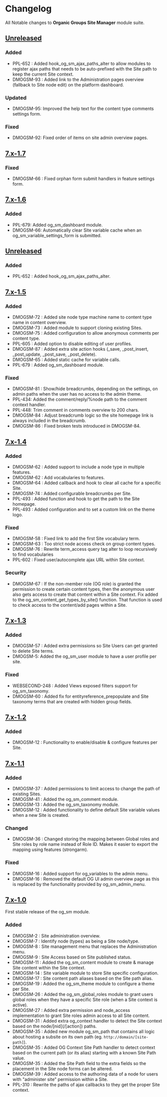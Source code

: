 # Changelog
All Notable changes to **Organic Groups Site Manager** module suite.




## [Unreleased]
### Added
- PPL-652 : Added hook_og_sm_ajax_paths_alter to allow modules to register 
  ajax paths that needs to be auto-prefixed with the Site path to keep the 
  current Site context.
- DMOGSM-93 : Added link to the Administration pages overview (fallback to 
  Site node edit) on the platform dashboard.

### Updated
- DMOGSM-95: Improved the help text for the content type comments settings 
  form. 

### Fixed
- DMOGSM-92: Fixed order of items on site admin overview pages.




## [7.x-1.7]
### Fixed
- DMOGSM-66 : Fixed orphan form submit handlers in feature settings form.




## [7.x-1.6]
### Added
- PPL-679: Added og_sm_dashboard module.
- DMOGSM-66: Automatically clear Site variable cache when an
  og_sm_variable_settings_form is submitted. 




## [Unreleased]
### Added
- PPL-652 : Added hook_og_sm_ajax_paths_alter.




## [7.x-1.5]
### Added
- DMOGSM-72 : Added site node type machine name to content type name in content
  overview.
- DMOGSM-73 : Added module to support cloning existing Sites.
- DMOGSM-75 : Added configuration to allow anonymous comments per content type.
- PPL-605 : Added option to disable editing of user profiles.
- DMOGSM-87 : Added extra site action hooks (_save, _post_insert, _post_update,
  _post_save, _post_delete).
- DMOGSM-65 : Added static cache for variable calls.
- PPL-679 : Added og_sm_dashboard module.

### Fixed
- DMOGSM-81 : Show/hide breadcrumbs, depending on the settings, on admin paths
  when the user has no access to the admin theme.
- PPL-434: Added the comment/reply/%node path to the comment context handler.
- PPL-448: Trim comment in comments overview to 200 chars.
- DMOGSM-84 : Adjust breadcrumb logic so the site homepage link is always
  included in the breadcrumb.
- DMOGSM-86 : Fixed broken tests introduced in DMOGSM-84.




## [7.x-1.4]
### Added
- DMOGSM-62 : Added support to include a node type in multiple features.
- DMOGSM-62 : Add vocabularies to features.
- DMOGSM-64 : Added callback and hook to clear all cache for a specific Site.
- DMOGSM-74 : Added configurable breadcrumbs per Site.
- PPL-493 : Added function and hook to get the path to the Site homepage.
- PPL-493 : Added configuration and to set a custom link on the theme logo.


### Fixed
- DMOGSM-58 : Fixed link to add the first Site vocabulary term.
- DMOGSM-63 : Too strict node access check on group content types.
- DMOGSM-76 : Rewrite term_access query tag alter to loop recursively to find
  vocabularies
- PPL-602 : Fixed user/autocomplete ajax URL within Site context.


### Security
- DMOGSM-67 : If the non-member role (OG role) is granted the permission to
  create certain content types, then the anonymous user also gets access to
  create that content within a Site context.
  Fix added to the og_sm_content_get_types_by_site() function. That function is
  used to check access to the content/add pages within a Site.




## [7.x-1.3]
### Added
- DMOGSM-57 : Added extra permissions so Site Users can get granted to delete
  Site terms.
- DMOGSM-5: Added the og_sm_user module to have a user profile per site.


### Fixed
- WEBSECOND-248 : Added Views exposed filters support for og_sm_taxonomy.
- DMOGSM-60 : Added fix for entityreference_prepopulate and Site taxonomy terms
  that are created with hidden group fields.




## [7.x-1.2]
### Added
- DMOGSM-12 : Functionality to enable/disable & configure features per Site.




## [7.x-1.1]
### Added
- DMOGSM-37 : Added permissions to limit access to change the path of existing
  Sites.
- DMOGSM-41 : Added the og_sm_comment module.
- DMOGSM-13 : Added the og_sm_taxonomy module.
- DMOGSM-12 : Added functionality to define default Site variable values when a
  new Site is created.


### Changed
- DMOGSM-36 : Changed storing the mapping between Global roles and Site roles by
  role name instead of Role ID. Makes it easier to export the mapping using
  features (strongarm).


### Fixed
- DMOGSM-16 : Added support for og_variables to the admin menu.
- DMOGSM-16 : Removed the default OG UI admin overview page as this is replaced
  by the functionality provided by og_sm_admin_menu.




## [7.x-1.0]
First stable release of the og_sm module.


### Added
- DMOGSM-2 : Site administration overview.
- DMOGSM-7 : Identify node (types) as being a Site node/type.
- DMOGSM-8 : Site management menu that replaces the Administration menu.
- DMOGSM-9 : Site Access based on Site published status.
- DMOGSM-11 : Added the og_sm_content module to create & manage Site content
  within the Site context.
- DMOGSM-14 : Site variable module to store Site specific configuration.
- DMOGSM-17 : Site content path aliases based on the Site path alias.
- DMOGSM-19 : Added the og_sm_theme module to configure a theme per Site.
- DMOGSM-26 : Added the og_sm_global_roles module to grant users global roles
  when they have a specific Site role (when a Site context is active).
- DMOGSM-27 : Added extra permission and node_access implementation to grant
  Site roles admin access to all Site content.
- DMOGSM-31 : Added extra og_context handler to detect the Site context based on
  the node/\[nid](/\[action]) paths.
- DMOGSM-35 : Added new module og_sm_path that contains all logic about hosting
  a subsite on its own path (eg. `http://domain/[site-path]`).
- DMOGSM-35 : Added OG Context Site Path handler to detect context based on the
  current path (or its alias) starting with a known Site Path value.
- DMOGSM-35 : Added the Site Path field to the extra fields so the placement in
  the Site node forms can be altered.
- DMOGSM-39 : Added access to the authoring data of a node for users with
  "administer site" permission within a Site.
- PPL-310 : Rewrite the paths of ajax callbacks to they get the proper Site
  context.




[Unreleased]: https://bitbucket.org/digipolisgent/drupal_module_og-sm/branches/compare/develop%0Dmaster
[7.x-1.7]: https://bitbucket.org/digipolisgent/drupal_module_og-sm/branches/compare/7.x-1.7%0D7.x-1.6#diff
[7.x-1.6]: https://bitbucket.org/digipolisgent/drupal_module_og-sm/branches/compare/7.x-1.6%0D7.x-1.5#diff
[7.x-1.5]: https://bitbucket.org/digipolisgent/drupal_module_og-sm/branches/compare/7.x-1.5%0D7.x-1.4#diff
[7.x-1.4]: https://bitbucket.org/digipolisgent/drupal_module_og-sm/branches/compare/7.x-1.4%0D7.x-1.3#diff
[7.x-1.3]: https://bitbucket.org/digipolisgent/drupal_module_og-sm/branches/compare/7.x-1.3%0D7.x-1.2#diff
[7.x-1.2]: https://bitbucket.org/digipolisgent/drupal_module_og-sm/branches/compare/7.x-1.2%0D7.x-1.1#diff
[7.x-1.1]: https://bitbucket.org/digipolisgent/drupal_module_og-sm/branches/compare/7.x-1.1%0D7.x-1.0#diff
[7.x-1.0]: https://bitbucket.org/digipolisgent/drupal_module_og-sm/commits/tag/7.x-1.0
